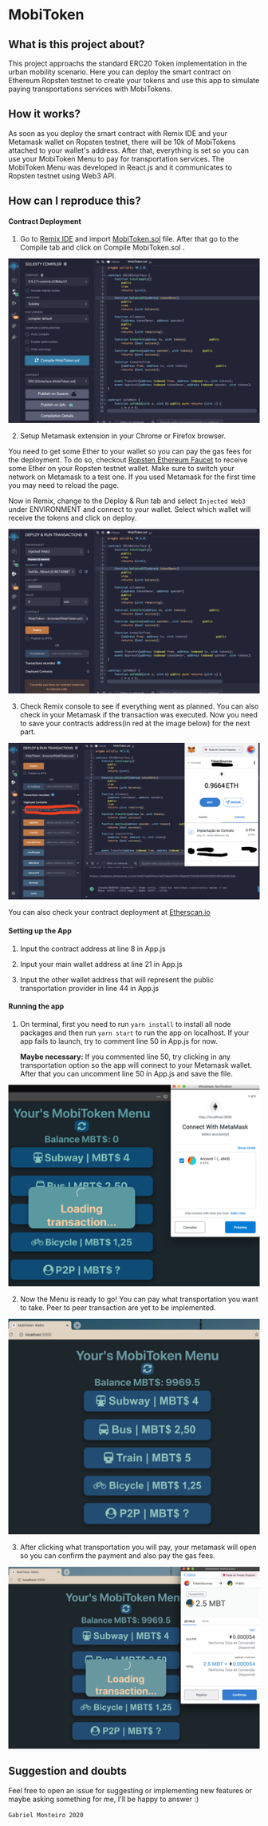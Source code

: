 # MobiToken

## What is this project about?

This project approachs the standard ERC20 Token implementation in the urban mobility scenario. Here you can deploy the smart contract on Ethereum Ropsten testnet to create your tokens and use this app to simulate paying transportations services with MobiTokens.

## How it works?

As soon as you deploy the smart contract with Remix IDE and your Metamask wallet on Ropsten testnet, there will be 10k of MobiTokens attached to your wallet's address. After that, everything is set so you can use your MobiToken Menu to pay for transportation services. The MobiToken Menu was developed in React.js and it communicates to Ropsten testnet using Web3 API.

## How can I reproduce this?

#### Contract Deployment

1. Go to [Remix IDE](https://remix.ethereum.org/) and import [MobiToken.sol](https://github.com/gabriellm1/MobiToken/blob/master/ERC20_Contract/MobiToken.sol) file. After that go to the Compile tab and click on Compile MobiToken.sol .

![alt text](https://github.com/gabriellm1/MobiToken/blob/master/imgs/compile.png)

2. Setup Metamask extension in your Chrome or Firefox browser.

You need to get some Ether to your wallet so you can pay the gas fees for the deployment. To do so, checkout [Ropsten Ethereum Faucet](https://faucet.ropsten.be/) to receive some Ether on your Ropsten testnet wallet. Make sure to switch your network on Metamask to a test one. If you used Metamask for the first time you may need to reload the page.

Now in Remix, change to the Deploy & Run tab and select `Injected Web3` under ENVIRONMENT and connect to your wallet. Select which wallet will receive the tokens and click on deploy.

![alt text](https://github.com/gabriellm1/MobiToken/blob/master/imgs/deploy.png)

3. Check Remix console to see if everything went as planned. You can also check in your Metamask if the transaction was executed. Now you need to save your contracts address(in red at the image below) for the next part.

![alt text](https://github.com/gabriellm1/MobiToken/blob/master/imgs/deployed.png)

 You can also check your contract deployment at [Etherscan.io](https://ropsten.etherscan.io/)

#### Setting up the App

1. Input the contract address at line 8 in App.js

2. Input your main wallet address at line 21 in App.js

3. Input the other wallet address that will represent the public transportation provider in line 44 in App.js

#### Running the app

1. On terminal, first you need to run `yarn install` to install all node packages and then run `yarn start` to run the app on localhost. If your app fails to launch, try to comment line 50 in App.js for now.

    **Maybe necessary:** If you commented line 50, try clicking in any transportation option so the app will connect to your Metamask wallet. After that you can  uncomment line 50 in App.js and save the file.

![alt text](https://github.com/gabriellm1/MobiToken/blob/master/imgs/connect_metamask.png)

2. Now the Menu is ready to go! You can pay what transportation you want to take. Peer to peer transaction are yet to be implemented.

![alt text](https://github.com/gabriellm1/MobiToken/blob/master/imgs/menu.png)

3. After clicking what transportation you will pay, your metamask will open so you can confirm the payment and also pay the gas fees.

![alt text](https://github.com/gabriellm1/MobiToken/blob/master/imgs/metamask.png)

## Suggestion and doubts

Feel free to open an issue for suggesting or implementing new features or maybe asking something for me, I'll be happy to answer :)

`Gabriel Monteiro 2020`
